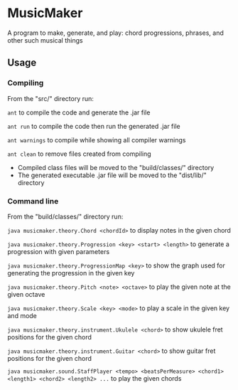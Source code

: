 # MusicMaker

A program to make, generate, and play: chord progressions, phrases, and other such musical things


## Usage

### Compiling
From the "src/" directory run:

`ant` to compile the code and generate the .jar file

`ant run` to compile the code then run the generated .jar file

`ant warnings` to compile while showing all compiler warnings

`ant clean` to remove files created from compiling

- Compiled class files will be moved to the "build/classes/" directory
- The generated executable .jar file will be moved to the "dist/lib/" directory

### Command line
From the "build/classes/" directory run:

`java musicmaker.theory.Chord <chordId>` to display notes in the given chord

`java musicmaker.theory.Progression <key> <start> <length>` to generate a progression with given parameters

`java musicmaker.theory.ProgressionMap <key>` to show the graph used for generating the progression in the given key

`java musicmaker.theory.Pitch <note> <octave>` to play the given note at the given octave

`java musicmaker.theory.Scale <key> <mode>` to play a scale in the given key and mode

`java musicmaker.theory.instrument.Ukulele <chord>` to show ukulele fret positions for the given chord

`java musicmaker.theory.instrument.Guitar <chord>` to show guitar fret positions for the given chord

`java musicmaker.sound.StaffPlayer <tempo> <beatsPerMeasure> <chord1> <length1> <chord2> <length2> ...` to play the given chords
